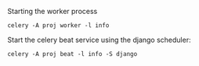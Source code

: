 Starting the worker process

    celery -A proj worker -l info
Start the celery beat service using the django scheduler:

    celery -A proj beat -l info -S django